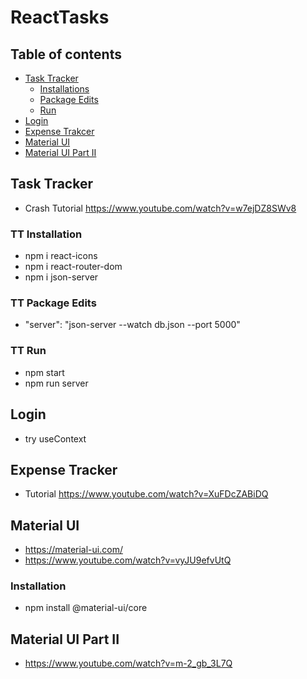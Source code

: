 # ReactTasks
## Table of contents

- [Task Tracker](#task-tracker)
  - [Installations](#tt-installation)
  - [Package Edits](#tt-package-edits)
  - [Run](#tt-run)
- [Login](#login)
- [Expense Trakcer](#expense-tracker)
- [Material UI](#material-ui)
- [Material UI Part II](#material-ui-ptii)

## Task Tracker
- Crash Tutorial https://www.youtube.com/watch?v=w7ejDZ8SWv8
### TT Installation
- npm i react-icons
- npm i react-router-dom
- npm i json-server

### TT Package Edits
- "server": "json-server --watch db.json --port 5000"

### TT Run
- npm start
- npm run server

## Login
- try useContext 

## Expense Tracker
- Tutorial https://www.youtube.com/watch?v=XuFDcZABiDQ

## Material UI
- https://material-ui.com/
- https://www.youtube.com/watch?v=vyJU9efvUtQ

### Installation
- npm install @material-ui/core

## Material UI Part II
- https://www.youtube.com/watch?v=m-2_gb_3L7Q


